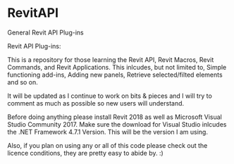 # RevitAPI
General Revit API Plug-ins

Revit API Plug-ins:

This is a repository for those learning the Revit API, Revit Macros, Revit Commands, and Revit Applications.
This inlcudes, but not limited to, Simple functioning add-ins, Adding new panels, Retrieve selected/filted elements and so on.

It will be updated as I continue to work on bits & pieces and I will try to comment as much as possible so new users will understand.

Before doing anything please install Revit 2018 as well as Microsoft Visual Studio Community 2017. Make sure the download for Visual 
Studio inlcudes the .NET Framework 4.7.1 Version. This will be the version I am using.

Also, if you plan on using any or all of this code please check out the licence conditions, they are pretty easy to abide by. :)


